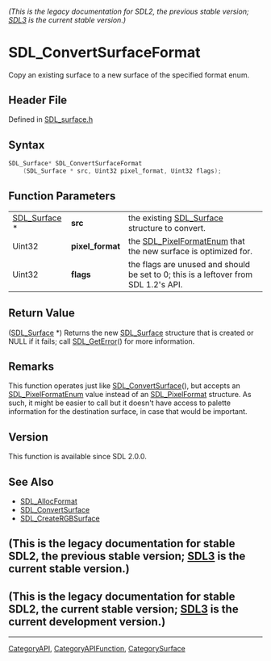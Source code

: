 ###### (This is the legacy documentation for SDL2, the previous stable version; [SDL3](https://wiki.libsdl.org/SDL3/) is the current stable version.)
# SDL_ConvertSurfaceFormat

Copy an existing surface to a new surface of the specified format enum.

## Header File

Defined in [SDL_surface.h](https://github.com/libsdl-org/SDL/blob/SDL2/include/SDL_surface.h)

## Syntax

```c
SDL_Surface* SDL_ConvertSurfaceFormat
    (SDL_Surface * src, Uint32 pixel_format, Uint32 flags);
```

## Function Parameters

|                              |                  |                                                                                       |
| ---------------------------- | ---------------- | ------------------------------------------------------------------------------------- |
| [SDL_Surface](SDL_Surface) * | **src**          | the existing [SDL_Surface](SDL_Surface) structure to convert.                         |
| Uint32                       | **pixel_format** | the [SDL_PixelFormatEnum](SDL_PixelFormatEnum) that the new surface is optimized for. |
| Uint32                       | **flags**        | the flags are unused and should be set to 0; this is a leftover from SDL 1.2's API.   |

## Return Value

([SDL_Surface](SDL_Surface) *) Returns the new [SDL_Surface](SDL_Surface)
structure that is created or NULL if it fails; call
[SDL_GetError](SDL_GetError)() for more information.

## Remarks

This function operates just like
[SDL_ConvertSurface](SDL_ConvertSurface)(), but accepts an
[SDL_PixelFormatEnum](SDL_PixelFormatEnum) value instead of an
[SDL_PixelFormat](SDL_PixelFormat) structure. As such, it might be easier
to call but it doesn't have access to palette information for the
destination surface, in case that would be important.

## Version

This function is available since SDL 2.0.0.

## See Also

- [SDL_AllocFormat](SDL_AllocFormat)
- [SDL_ConvertSurface](SDL_ConvertSurface)
- [SDL_CreateRGBSurface](SDL_CreateRGBSurface)


## (This is the legacy documentation for stable SDL2, the previous stable version; [SDL3](https://wiki.libsdl.org/SDL3/) is the current stable version.)



## (This is the legacy documentation for stable SDL2, the current stable version; [SDL3](https://wiki.libsdl.org/SDL3/) is the current development version.)



----
[CategoryAPI](CategoryAPI), [CategoryAPIFunction](CategoryAPIFunction), [CategorySurface](CategorySurface)

